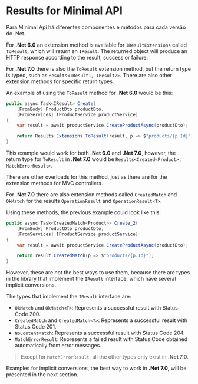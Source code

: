 # Results for Minimal API

Para Minimal Api há diferentes componentes e métodos para cada versão do .Net.

For **.Net 6.0** an extension method is available for `IResultExtensions` called `ToResult`, which will return an `IResult`. The returned object will produce an HTTP response according to the result, success or failure.

For **.Net 7.0** there is also the `ToResult` extension method, but the return type is typed, such as `Results<TResult1, TResult2>`. There are also other extension methods for specific return types.

An example of using the `ToResult` method for **.Net 6.0** would be this:

```csharp
public async Task<IResult> Create(
    [FromBody] ProductDto productDto,
    [FromServices] IProductService productService)
{
    var result = await productService.CreateProductAsync(productDto);

    return Results.Extensions.ToResult(result, p => $"products/{p.Id}");
}
```

This example would work for both **.Net 6.0** and **.Net 7.0**, however, the return type for `ToResult` in **.Net 7.0** would be `Results<Created<Product>, MatchErrorResult>`.

There are other overloads for this method, just as there are for the extension methods for MVC controllers.

For **.Net 7.0** there are also extension methods called `CreatedMatch` and `OkMatch` for the results `OperationResult` and `OperationResult<T>`.

Using these methods, the previous example could look like this:

```csharp
public async Task<CreatedMatch<Product>> Create_2(
    [FromBody] ProductDto productDto,
    [FromServices] IProductService productService)
{
    var result = await productService.CreateProductAsync(productDto);

    return result.CreatedMatch(p => $"products/{p.Id}");
}
```

However, these are not the best ways to use them, because there are types in the library that implement the `IResult` interface, which have several implicit conversions.

The types that implement the `IResult` interface are:

- `OkMatch` and `OkMatch<T>`: Represents a successful result with Status Code 200.
- `CreatedMatch` and `CreatedMatch<T>`: Represents a successful result with Status Code 201.
- `NoContentMatch`: Represents a successful result with Status Code 204.
- `MatchErrorResult`: Represents a failed result with Status Code obtained automatically from error messages.

> Except for `MatchErrorResult`, all the other types only exist in **.Net 7.0**.

Examples for implicit conversions, the best way to work in **.Net 7.0**, will be presented in the next section.